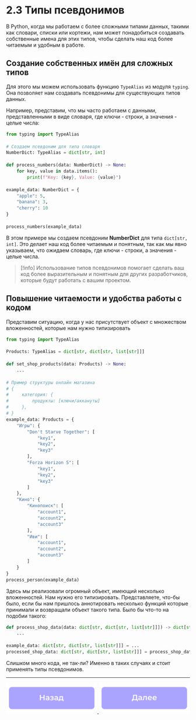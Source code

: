 # 2.3 Типы псевдонимов
В Python, когда мы работаем с более сложными типами данных, такими как словари, списки или кортежи, нам может понадобиться создавать собственные имена для этих типов, чтобы сделать наш код более читаемым и удобным в работе.

## Создание собственных имён для сложных типов
Для этого мы можем использовать функцию `TypeAlias` из модуля `typing`. Она позволяет нам создавать псевдонимы для существующих типов данных.

Например, представим, что мы часто работаем с данными, представленными в виде словаря, где ключи - строки, а значения - целые числа:
```python
from typing import TypeAlias

# Создаем псевдоним для типа словаря
NumberDict: TypeAlias = dict[str, int]

def process_numbers(data: NumberDict) -> None:
    for key, value in data.items():
        print(f"Key: {key}, Value: {value}")

example_data: NumberDict = {
    "apple": 5,
    "banana": 3,
    "cherry": 10
}

process_numbers(example_data)
```

В этом примере мы создаем псевдоним **NumberDict** для типа `dict[str, int]`. Это делает наш код более читаемым и понятным, так как мы явно указываем, что ожидаем словарь, где ключи - строки, а значения - целые числа.

> [!info]
> Использование типов псевдонимов помогает сделать ваш код более выразительным и понятным для других разработчиков, которые будут работать с вашим проектом.

## Повышение читаемости и удобства работы с кодом
Представим ситуацию, когда у нас присутствует объект с множеством вложенностей, которые нам нужно типизировать
```python
from typing import TypeAlias

Products: TypeAlias = dict[str, dict[str, list[str]]]

def set_shop_products(data: Products) -> None:
    ...

# Пример структуры онлайн магазина
# {
#     категория: {
#	      продукты: [ключи/аккануты]
#     },
# }
example_data: Products = {
	"Игры": {
		"Don't Starve Together": [
			"key1",
			"key2",
			"key3"
		],
		"Forza Horizon 5": [
			"key1",
			"key2",
			"key3"
		]
	},
	"Кино": {
		"Кинопоиск": [
			"account1",
			"account2",
			"account3"
		],
		"Иви": [
			"account1",
			"account2",
			"account3"
		]
	}						
}
process_person(example_data)
```

Здесь мы реализовали огромный объект, имеющий несколько вложенностей. Нам нужно его типизировать. Представляете, что-бы было, если бы нам пришлось аннотировать несколько функций которые принимали и возвращали объект такого типа. Было бы что-то на подобии такого:

```python
def process_shop_data(data: dict[str, dict[str, list[str]]]) -> dict[str, dict[str, list[str]]]:
	...

example_data: dict[str, dict[str, list[str]]] = ...
processed_shop_data: dict[str, dict[str, list[str]]] = process_shop_data(example_data)
```

Слишком много кода, не так-ли?
Именно в таких случаях и стоит применять типы псевдонимов.

***

<div align="center">
	<a href="./Типы_объединений_и_опциональные_типы.md">
		<img src="./assets/back.png" alt="Назад" style="width: 250px;">
	</a>
	<a href="./Типы_Any_и_NoReturn.md">
		<img src="./assets/next.png" alt="Далее" style="width: 250px;">
	</a>
</div>